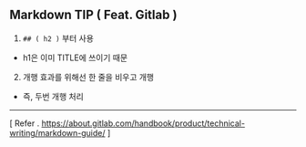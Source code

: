 ## Markdown TIP ( Feat. Gitlab )

1. `## ( h2 )` 부터 사용
- h1은 이미 TITLE에 쓰이기 때문
2. 개행 효과를 위해선 한 줄을 비우고 개행
- 즉, 두번 개행 처리
---
[ Refer . https://about.gitlab.com/handbook/product/technical-writing/markdown-guide/ ]
